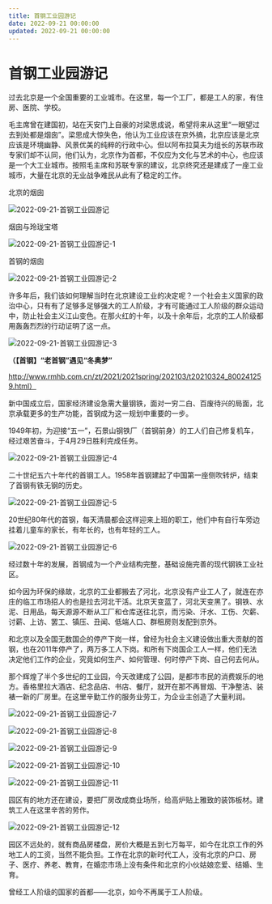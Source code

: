 ```yaml
---
title: 首钢工业园游记
date: 2022-09-21 00:00:00
updated: 2022-09-21 00:00:00
---
```


# 首钢工业园游记

过去北京是一个全国重要的工业城市。在这里，每一个工厂，都是工人的家，有住房、医院、学校。

毛主席曾在建国初，站在天安门上自豪的对梁思成说，希望将来从这里“一眼望过去到处都是烟囱”。梁思成大惊失色，他认为工业应该在京外搞，北京应该是北京应该是环境幽静、风景优美的纯粹的行政中心。但以阿布拉莫夫为组长的苏联市政专家们却不认同，他们认为，北京作为首都，不仅应为文化与艺术的中心，也应该是一个大工业城市。按照毛主席和苏联专家的建议，北京终究还是建成了一座工业城市，大量在北京的无业战争难民从此有了稳定的工作。

北京的烟囱

![2022-09-21-首钢工业园游记](assets/2022-09-21-首钢工业园游记.jpeg)

烟囱与玲珑宝塔

![2022-09-21-首钢工业园游记-1](assets/2022-09-21-首钢工业园游记-1.jpeg)

首钢的烟囱

![2022-09-21-首钢工业园游记-2](assets/2022-09-21-首钢工业园游记-2.jpeg)

许多年后，我们该如何理解当时在北京建设工业的决定呢？一个社会主义国家的政治中心，只有有了足够多足够强大的工人阶级，才有可能通过工人阶级的群众运动中，防止社会主义江山变色。在那火红的十年，以及十余年后，北京的工人阶级都用轰轰烈烈的行动证明了这一点。

![2022-09-21-首钢工业园游记-3](assets/2022-09-21-首钢工业园游记-3.jpeg)

**（【首钢】“老首钢”遇见“冬奥梦”**

http://www.rmhb.com.cn/zt/2021/2021spring/202103/t20210324_800241259.html）

新中国成立后，国家经济建设急需大量钢铁，面对一穷二白、百废待兴的局面，北京承载更多的生产功能，首钢成为这一规划中重要的一步。 

1949年初，为迎接“五一”，石景山钢铁厂（首钢前身）的工人们自己修复机车，经过艰苦奋斗，于4月29日胜利完成任务。

![2022-09-21-首钢工业园游记-4](assets/2022-09-21-首钢工业园游记-4.jpeg)

二十世纪五六十年代的首钢工人。1958年首钢建起了中国第一座侧吹转炉，结束了首钢有铁无钢的历史。

![2022-09-21-首钢工业园游记-5](assets/2022-09-21-首钢工业园游记-5.jpeg)

20世纪80年代的首钢，每天清晨都会这样迎来上班的职工，他们中有自行车旁边挂着儿童车的家长，有年长的，也有年轻的工人。

![2022-09-21-首钢工业园游记-6](assets/2022-09-21-首钢工业园游记-6.jpeg)

经过数十年的发展，首钢成为一个产业结构完整，基础设施完善的现代钢铁工业社区。

如今因为环保的缘故，北京的工业都搬去了河北，北京没有产业工人了，就连在亦庄的临工市场招人的也是拉去河北干活。北京天变蓝了，河北天变黑了。钢铁、水泥、日用品，每天源源不断从工厂和仓库送往北京，而污染、汗水、工伤、欠薪、讨薪、上访、罢工、镇压、丑闻、低端人口、群租房则发配到京外。

和北京以及全国无数国企的停产下岗一样，曾经为社会主义建设做出重大贡献的首钢，也在2011年停产了，两万多工人下岗。和所有下岗国企工人一样，他们无法决定他们工作的企业，究竟如何生产、如何管理、何时停产下岗、自己何去何从。

那个辉煌了半个多世纪的工业园，今天改建成了公园，是都市市民的消费娱乐的地方。香格里拉大酒店、纪念品店、书店、餐厅，就开在那不再冒烟、干净整洁、装裱一新的厂房里。在这里辛勤工作的服务业劳工，为企业主创造了大量利润。

![2022-09-21-首钢工业园游记-7](assets/2022-09-21-首钢工业园游记-7.jpeg)

![2022-09-21-首钢工业园游记-8](assets/2022-09-21-首钢工业园游记-8.jpeg)

![2022-09-21-首钢工业园游记-9](assets/2022-09-21-首钢工业园游记-9.jpeg)

![2022-09-21-首钢工业园游记-10](assets/2022-09-21-首钢工业园游记-10.jpeg)

![2022-09-21-首钢工业园游记-11](assets/2022-09-21-首钢工业园游记-11.jpeg)

园区有的地方还在建设，要把厂房改成商业场所，给高炉贴上雅致的装饰板材。建筑工人在这里辛苦的劳作。

![2022-09-21-首钢工业园游记-12](assets/2022-09-21-首钢工业园游记-12.jpeg)

园区不远处的，就有商品房楼盘，房价大概是五到七万每平，如今在北京工作的外地工人的工资，当然不能负担。工作在北京的新时代工人，没有北京的户口、房子、医疗、养老、教育，在婚恋市场上没有条件和北京的小伙姑娘恋爱、结婚、生育。

曾经工人阶级的国家的首都——北京，如今不再属于工人阶级。
